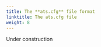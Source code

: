 ```yaml
---
title: The **ats.cfg** file format
linktitle: The ats.cfg file
weight: 8
---
```


Under construction
